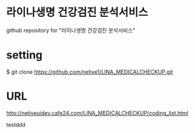 # 라이나생명 건강검진 분석서비스
github repository for "라이나생명 건강검진 분석서비스"

# setting
$ git clone https://github.com/netive1/LINA_MEDICALCHECKUP.git

# URL
http://netiveuidev.cafe24.com/LINA_MEDICALCHECKUP/coding_list.html

testddd
